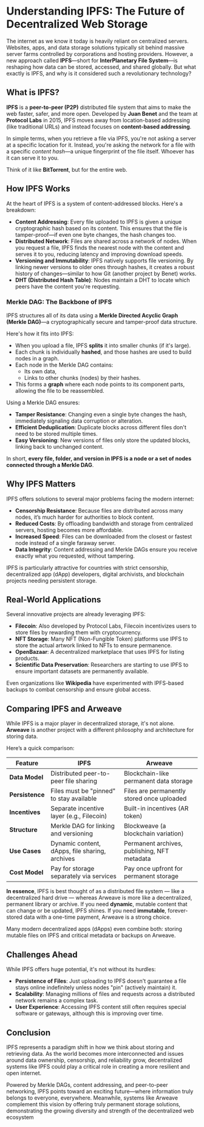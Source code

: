 # Understanding IPFS: The Future of Decentralized Web Storage

The internet as we know it today is heavily reliant on centralized servers. Websites, apps, and data storage solutions typically sit behind massive server farms controlled by corporations and hosting providers. However, a new approach called **IPFS**—short for **InterPlanetary File System**—is reshaping how data can be stored, accessed, and shared globally. But what exactly is IPFS, and why is it considered such a revolutionary technology?

## What is IPFS?

**IPFS** is a **peer-to-peer (P2P)** distributed file system that aims to make the web faster, safer, and more open. Developed by **Juan Benet** and the team at **Protocol Labs** in 2015, IPFS moves away from location-based addressing (like traditional URLs) and instead focuses on **content-based addressing**.

In simple terms, when you retrieve a file via IPFS, you're not asking a server at a specific location for it. Instead, you're asking the network for a file with a specific *content hash*—a unique fingerprint of the file itself. Whoever has it can serve it to you.

Think of it like **BitTorrent**, but for the entire web.

## How IPFS Works

At the heart of IPFS is a system of content-addressed blocks. Here's a breakdown:

- **Content Addressing**: Every file uploaded to IPFS is given a unique cryptographic hash based on its content. This ensures that the file is tamper-proof—if even one byte changes, the hash changes too.
- **Distributed Network**: Files are shared across a network of nodes. When you request a file, IPFS finds the nearest node with the content and serves it to you, reducing latency and improving download speeds.
- **Versioning and Immutability**: IPFS natively supports file versioning. By linking newer versions to older ones through hashes, it creates a robust history of changes—similar to how Git (another project by Benet) works.
- **DHT (Distributed Hash Table)**: Nodes maintain a DHT to locate which peers have the content you're requesting.

### Merkle DAG: The Backbone of IPFS

IPFS structures all of its data using a **Merkle Directed Acyclic Graph (Merkle DAG)**—a cryptographically secure and tamper-proof data structure.

Here's how it fits into IPFS:

- When you upload a file, IPFS **splits** it into smaller chunks (if it's large).
- Each chunk is individually **hashed**, and those hashes are used to build nodes in a graph.
- Each node in the Merkle DAG contains:
  - Its own data,
  - Links to other chunks (nodes) by their hashes.
- This forms a **graph** where each node points to its component parts, allowing the file to be reassembled.

Using a Merkle DAG ensures:

- **Tamper Resistance**: Changing even a single byte changes the hash, immediately signaling data corruption or alteration.
- **Efficient Deduplication**: Duplicate blocks across different files don't need to be stored multiple times.
- **Easy Versioning**: New versions of files only store the updated blocks, linking back to unchanged content.

In short, **every file, folder, and version in IPFS is a node or a set of nodes connected through a Merkle DAG**.

## Why IPFS Matters

IPFS offers solutions to several major problems facing the modern internet:

- **Censorship Resistance**: Because files are distributed across many nodes, it’s much harder for authorities to block content.
- **Reduced Costs**: By offloading bandwidth and storage from centralized servers, hosting becomes more affordable.
- **Increased Speed**: Files can be downloaded from the closest or fastest node instead of a single faraway server.
- **Data Integrity**: Content addressing and Merkle DAGs ensure you receive exactly what you requested, without tampering.

IPFS is particularly attractive for countries with strict censorship, decentralized app (dApp) developers, digital archivists, and blockchain projects needing persistent storage.

## Real-World Applications

Several innovative projects are already leveraging IPFS:

- **Filecoin**: Also developed by Protocol Labs, Filecoin incentivizes users to store files by rewarding them with cryptocurrency.
- **NFT Storage**: Many NFT (Non-Fungible Token) platforms use IPFS to store the actual artwork linked to NFTs to ensure permanence.
- **OpenBazaar**: A decentralized marketplace that uses IPFS for listing products.
- **Scientific Data Preservation**: Researchers are starting to use IPFS to ensure important datasets are permanently available.

Even organizations like **Wikipedia** have experimented with IPFS-based backups to combat censorship and ensure global access.

## Comparing IPFS and Arweave

While IPFS is a major player in decentralized storage, it's not alone. **Arweave** is another project with a different philosophy and architecture for storing data.

Here’s a quick comparison:



| Feature         | IPFS                                           | Arweave                                      |
| --------------- | ---------------------------------------------- | -------------------------------------------- |
| **Data Model**  | Distributed peer-to-peer file sharing          | Blockchain-like permanent data storage       |
| **Persistence** | Files must be "pinned" to stay available       | Files are permanently stored once uploaded   |
| **Incentives**  | Separate incentive layer (e.g., Filecoin)      | Built-in incentives (AR token)               |
| **Structure**   | Merkle DAG for linking and versioning          | Blockweave (a blockchain variation)          |
| **Use Cases**   | Dynamic content, dApps, file sharing, archives | Permanent archives, publishing, NFT metadata |
| **Cost Model**  | Pay for storage separately via services        | Pay once upfront for permanent storage       |

**In essence**, IPFS is best thought of as a distributed file system — like a decentralized hard drive — whereas Arweave is more like a decentralized, permanent library or archive.
 If you need **dynamic**, mutable content that can change or be updated, IPFS shines.
 If you need **immutable**, forever-stored data with a one-time payment, Arweave is a strong choice.

Many modern decentralized apps (dApps) even combine both: storing mutable files on IPFS and critical metadata or backups on Arweave.

## Challenges Ahead

While IPFS offers huge potential, it's not without its hurdles:

- **Persistence of Files**: Just uploading to IPFS doesn't guarantee a file stays online indefinitely unless nodes "pin" (actively maintain) it.
- **Scalability**: Managing millions of files and requests across a distributed network remains a complex task.
- **User Experience**: Accessing IPFS content still often requires special software or gateways, although this is improving over time.

## Conclusion

IPFS represents a paradigm shift in how we think about storing and retrieving data. As the world becomes more interconnected and issues around data ownership, censorship, and reliability grow, decentralized systems like IPFS could play a critical role in creating a more resilient and open internet.

Powered by Merkle DAGs, content addressing, and peer-to-peer networking, IPFS points toward an exciting future—where information truly belongs to everyone, everywhere.
 Meanwhile, systems like Arweave complement this vision by offering truly permanent storage solutions, demonstrating the growing diversity and strength of the decentralized web ecosystem